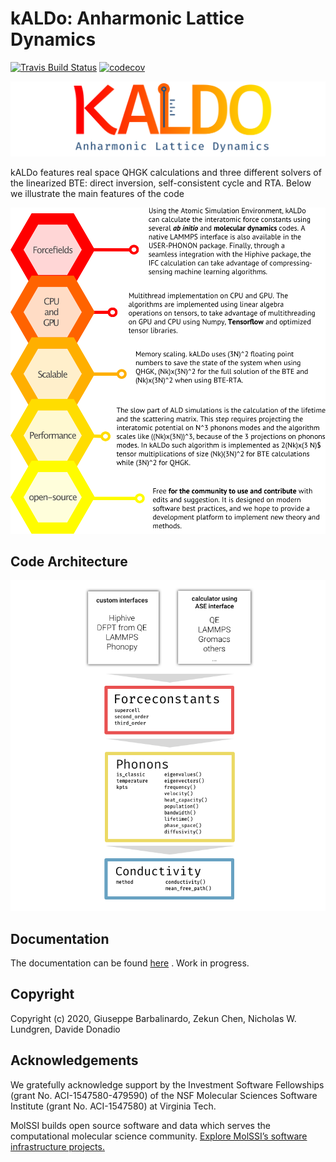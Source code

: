kALDo: Anharmonic Lattice Dynamics
==============================
[//]: # (Badges)
[![Travis Build Status](https://travis-ci.com/gbarbalinardo/kaldo.svg?token=EFWyhyp9aQcQnteZBpEr&branch=master)](https://travis-ci.com/gbarbalinardo/kaldo)
[![codecov](https://codecov.io/gh/gbarbalinardo/kaldo/branch/master/graphs/badge.svg?token=tiC2xj2OQG)](https://codecov.io/gh/gbarbalinardo/kaldo/branch/master)

<img src="docs/_resources/logo.png" width="650">

kALDo features real space QHGK calculations and three different solvers of the linearized BTE: direct inversion, self-consistent cycle and RTA.
Below we illustrate the main features of the code

<img src="docs/_resources/features.png" width="650">

## Code Architecture

<img src="docs/_resources/class_diagram.png" width="650">

## Documentation

The documentation can be found [here](http://sophe.ucdavis.edu/downloads/)
. Work in progress.

## Copyright

Copyright (c) 2020, Giuseppe Barbalinardo, Zekun Chen, Nicholas W. Lundgren, Davide Donadio

## Acknowledgements

We gratefully acknowledge support by the Investment Software Fellowships (grant No. ACI-1547580-479590) of the NSF Molecular Sciences Software Institute (grant No. ACI-1547580) at Virginia Tech. 

MolSSI builds open source software and data which serves the computational molecular science community. [Explore MolSSI’s software infrastructure projects.](https://molssi.org/software-projects/)
